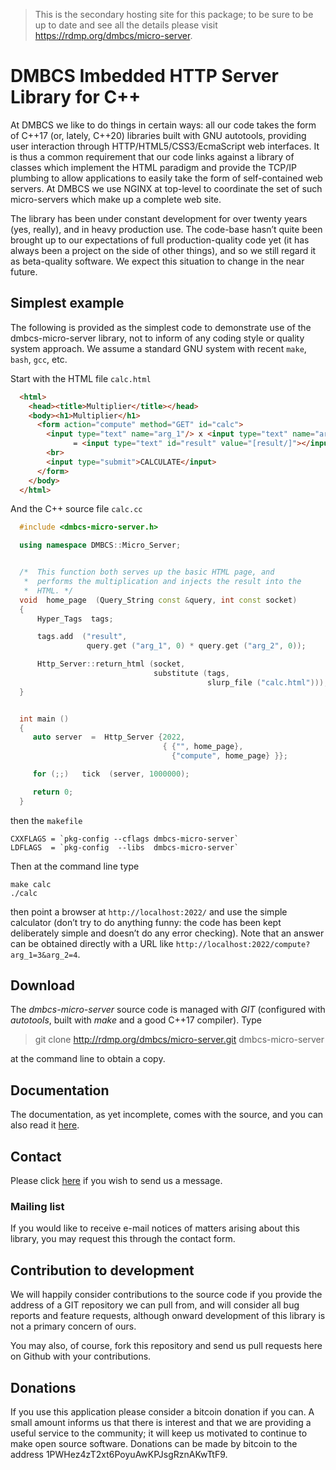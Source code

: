 >  This is the secondary hosting site for this package; to be sure to be
>  up to date and see all the details please visit
>  https://rdmp.org/dmbcs/micro-server.

# DMBCS Imbedded HTTP Server Library for C++

At DMBCS we like to do things in certain ways: all our code takes the form
of C++17 (or, lately, C++20) libraries built with GNU autotools, providing
user interaction through HTTP/HTML5/CSS3/EcmaScript web interfaces.  It is
thus a common requirement that our code links against a library of classes
which implement the HTML paradigm and provide the TCP/IP plumbing to allow
applications to easily take the form of self-contained web servers.  At
DMBCS we use NGINX at top-level to coordinate the set of such
micro-servers which make up a complete web site.

The library has been under constant development for over twenty years
(yes, really), and in heavy production use.  The code-base hasnʼt quite
been brought up to our expectations of full production-quality code yet
(it has always been a project on the side of other things), and so we
still regard it as beta-quality software.  We expect this situation to
change in the near future.


## Simplest example

The following is provided as the simplest code to demonstrate use of the
dmbcs-micro-server library, not to inform of any coding style or quality
system approach.  We assume a standard GNU system with recent
`make`, `bash`, `gcc`, etc.

Start with the HTML file `calc.html`

```html
  <html>
    <head><title>Multiplier</title></head>
    <body><h1>Multiplier</h1>
      <form action="compute" method="GET" id="calc">
        <input type="text" name="arg_1"/> x <input type="text" name="arg_2"/>
              = <input type="text" id="result" value="[result/]"></input>
        <br>
        <input type="submit">CALCULATE</input>
      </form>
    </body>
  </html>
```

And the C++ source file `calc.cc`

```c++
  #include <dmbcs-micro-server.h>

  using namespace DMBCS::Micro_Server;


  /*  This function both serves up the basic HTML page, and
   *  performs the multiplication and injects the result into the
   *  HTML. */
  void  home_page  (Query_String const &query, int const socket)
  {
      Hyper_Tags  tags;

      tags.add  ("result",
                 query.get ("arg_1", 0) * query.get ("arg_2", 0));

      Http_Server::return_html (socket,
                                substitute (tags,
                                            slurp_file ("calc.html")));
  }


  int main ()
  {
     auto server  =  Http_Server {2022,
                                  { {"", home_page},
                                    {"compute", home_page} }};

     for (;;)   tick  (server, 1000000);

     return 0;
  }
```

then the `makefile`

    CXXFLAGS = `pkg-config --cflags dmbcs-micro-server`
    LDFLAGS  = `pkg-config  --libs  dmbcs-micro-server`

Then at the command line type

    make calc
    ./calc

then point a browser at `http://localhost:2022/` and use the simple
calculator (donʼt try to do anything funny: the code has been kept
deliberately simple and doesnʼt do any error checking).  Note that an
answer can be obtained directly with a URL like
`http://localhost:2022/compute?arg_1=3&arg_2=4`.


## Download

The *dmbcs-micro-server* source code is managed with *GIT* (configured
with *autotools*, built with *make* and a good C++17 compiler). Type

>   git clone http://rdmp.org/dmbcs/micro-server.git dmbcs-micro-server

at the command line to obtain a copy.


## Documentation

The documentation, as yet incomplete, comes with the source, and you can
also read it [here](https://rdmp.org/dmbcs/micro-server/documentation).


## Contact

Please click [here](https://rdmp.org/dmbcs/contact) if you wish to send us
a message.

### Mailing list

If you would like to receive e-mail notices of matters arising about this
library, you may request this through the contact form.


## Contribution to development

We will happily consider contributions to the source code if you provide
the address of a GIT repository we can pull from, and will consider all
bug reports and feature requests, although onward development of this
library is not a primary concern of ours.

You may also, of course, fork this repository and send us pull requests
here on Github with your contributions.


## Donations

If you use this application please consider a bitcoin donation if you
can. A small amount informs us that there is interest and that we are
providing a useful service to the community; it will keep us motivated to
continue to make open source software. Donations can be made by bitcoin to
the address 1PWHez4zT2xt6PoyuAwKPJsgRznAKwTtF9.
